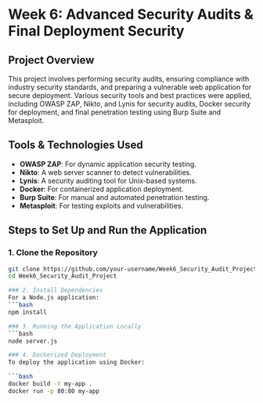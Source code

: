 # Week 6: Advanced Security Audits & Final Deployment Security

## Project Overview
This project involves performing security audits, ensuring compliance with industry security standards, and preparing a vulnerable web application for secure deployment. Various security tools and best practices were applied, including OWASP ZAP, Nikto, and Lynis for security audits, Docker security for deployment, and final penetration testing using Burp Suite and Metasploit.

## Tools & Technologies Used
- **OWASP ZAP**: For dynamic application security testing.
- **Nikto**: A web server scanner to detect vulnerabilities.
- **Lynis**: A security auditing tool for Unix-based systems.
- **Docker**: For containerized application deployment.
- **Burp Suite**: For manual and automated penetration testing.
- **Metasploit**: For testing exploits and vulnerabilities.

## Steps to Set Up and Run the Application

### 1. Clone the Repository
```bash
git clone https://github.com/your-username/Week6_Security_Audit_Project.git
cd Week6_Security_Audit_Project

### 2. Install Dependencies
For a Node.js application:
```bash
npm install

### 3. Running the Application Locally
```bash
node server.js

### 4. Dockerized Deployment
To deploy the application using Docker:

```bash
docker build -t my-app .
docker run -p 80:80 my-app

